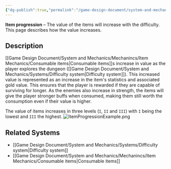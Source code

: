 ```yaml
---
{"dg-publish":true,"permalink":"/game-design-document/system-and-mechanics/mechanincs/item-mechanics/item-progression/"}
---
```


**Item progression** – The value of the items will increase with the difficulty. This page describes how the value increases.
## Description
[[Game Design Document/System and Mechanics/Mechanincs/Item Mechanics/Consumable items\|Consumable items]]s increase in value as the player explores the dungeon ([[Game Design Document/System and Mechanics/Systems/Difficulty system\|Difficulty system]]). This increased value is represented as an increase in the item's statistics and associated gold value.
This ensures that the player is rewarded if they are capable of surviving for longer. As the enemies also increase in strength, the items will give the player stronger buffs when consumed, making them still worth the consumption even if their value is higher.

The value of items increases in three levels (`I`, `II` and `III`)  with `I` being the lowest and `III` the highest.
![ItemProgressionExample.png](/img/user/Game%20Design%20Document/Images/ItemProgressionExample.png)
## Related Systems
- [[Game Design Document/System and Mechanics/Systems/Difficulty system\|Difficulty system]]
- [[Game Design Document/System and Mechanics/Mechanincs/Item Mechanics/Consumable items\|Consumable items]]